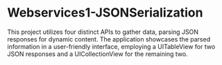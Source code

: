 # Webservices1-JSONSerialization
This project utilizes four distinct APIs to gather data, parsing JSON responses for dynamic content. 
The application showcases the parsed information in a user-friendly interface, employing a UITableView for two JSON responses and a UICollectionView for the remaining two.
